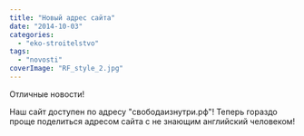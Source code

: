 ```yaml
---
title: "Новый адрес сайта"
date: "2014-10-03"
categories: 
  - "eko-stroitelstvo"
tags: 
  - "novosti"
coverImage: "RF_style_2.jpg"
---
```


Отличные новости!

Наш сайт доступен по адресу "свободаизнутри.рф"! Теперь гораздо проще поделиться адресом сайта с не знающим английский человеком!
